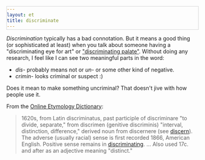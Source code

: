 ```yaml
---
layout: et
title: discriminate
---
```


<style>
table {
    border-collapse: collapse;
    margin: 1rem auto;
}
table td,
table th {
    padding: 4px 6px;
    border: 1px solid lightgrey;
}
pre {
    background-color: white;
    border: 1px solid lightgrey;
    margin: 1rem auto;
    overflow-x: auto;
    display: block;
}
blockquote i,
blockquote em {
    font-style: normal;
}

</style>

*Discrimination* typically has a bad connotation.  But it means a good thing (or sophisticated at least) when you talk about someone having a "discriminating eye for art" or ["discriminating palate"](https://en.wikipedia.org/wiki/Palate).  Without doing any research, I feel like I can see two meaningful parts in the word:

- *dis-* probably means not or *un-* or some other kind of negative.
- *crimin-* looks criminal or suspect :)

Does it mean to make something uncriminal?  That doesn't jive with how people use it.

From the [Online Etymology Dictionary](http://www.etymonline.com/index.php?term=discriminate&allowed_in_frame=0):

> 1620s, from Latin *discriminatus*, past participle of *discriminare* "to divide, separate," from *discrimen* (genitive *discriminis*) "interval, distinction, difference," derived noun from *discernere* (see [*discern*](http://www.etymonline.com/index.php?term=discern&allowed_in_frame=0)). The adverse (usually racial) sense is first recorded 1866, American English. Positive sense remains in [*discriminating*](http://www.etymonline.com/index.php?term=discriminating&allowed_in_frame=0). ... Also used 17c. and after as an adjective meaning "distinct."